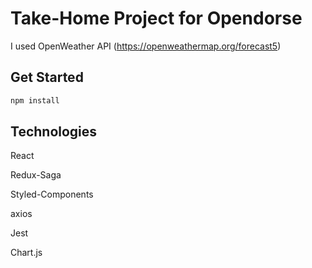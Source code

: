 # Take-Home Project for Opendorse

I used OpenWeather API (https://openweathermap.org/forecast5)

## Get Started

```js
npm install
```

## Technologies

React

Redux-Saga

Styled-Components

axios

Jest

Chart.js
